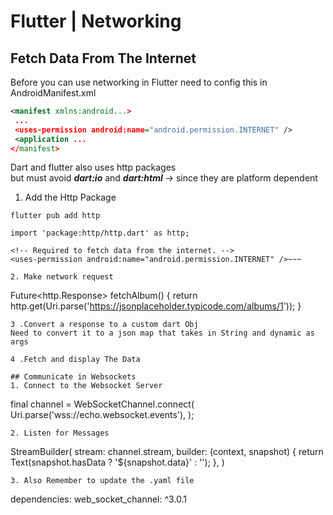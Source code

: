 # Flutter | Networking      
## Fetch Data From The Internet
Before you can use networking in Flutter need to config this in AndroidManifest.xml
~~~xml
<manifest xmlns:android...>
 ...
 <uses-permission android:name="android.permission.INTERNET" />
 <application ...
</manifest>
~~~    
Dart and flutter also uses http packages   
but must avoid ***dart:io*** and ***dart:html*** -> since they are platform dependent   
   
1. Add the Http Package   
~~~
flutter pub add http
~~~   
~~~
import 'package:http/http.dart' as http;
~~~   
~~~
<!-- Required to fetch data from the internet. -->
<uses-permission android:name="android.permission.INTERNET" />~~~     

2. Make network request   
~~~
Future<http.Response> fetchAlbum() {
  return http.get(Uri.parse('https://jsonplaceholder.typicode.com/albums/1'));
}
~~~
3 .Convert a response to a custom dart Obj
Need to convert it to a json map that takes in String and dynamic as args

4 .Fetch and display The Data   
 
## Communicate in Websockets   
1. Connect to the Websocket Server   
~~~
final channel = WebSocketChannel.connect(
  Uri.parse('wss://echo.websocket.events'),
);
~~~   
2. Listen for Messages   
~~~
StreamBuilder(
  stream: channel.stream,
  builder: (context, snapshot) {
    return Text(snapshot.hasData ? '${snapshot.data}' : '');
  },
)
~~~   
3. Also Remember to update the .yaml file
~~~
dependencies:
  web_socket_channel: ^3.0.1
~~~
